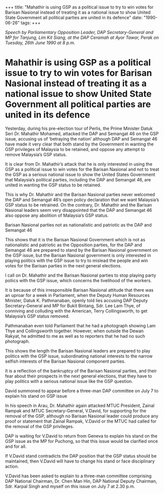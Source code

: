 +++ 
title: "Mahathir is using GSP as a political issue to try to win votes for Barisan Nasional instead of treating it as a national issue to show United State Government all political parties are united in its defence"
date: "1990-06-26"
tags:
+++

_Speech by Parliamentary Opposition Leader, DAP Secretary-General and MP for Tanjung, Lim Kit Siang, at the DAP Ceramah at Ayor Tawar, Perak on Tuesday, 26th June 1990 at 8 p.m._

# Mahathir is using GSP as a political issue to try to win votes for Barisan Nasional instead of treating it as a national issue to show United State Government all political parties are united in its defence

Yesterday, during his pre-election tour of Perlis, the Prime Minister Datuk Seri Dr. Mahathir Mohamed, attacked the DAP and Semangat 46 on the GSP issue, accusing us of ‘betraying the nation’ although DAP and Semangat 46 have made it very clear that both stand by the Government in wanting the GSP privileges of Malaysia to be retained, and oppose any attempt to remove Malaysia’s GSP status.</u>

It is clear from Dr. Mahathir’s attack that he is only interested in using the GSP as a political issue to win votes for the Barisan Nasional and not to treat the GSP as a serious national issue to show the United States Government that Malaysia’s political parties, including the DAP and Semangat 46, are united in wanting the GSP status to be retained.

This is why Dr. Mahathir and the Barisan Nasional parties never welcomed the DAP and Semangat 46’s open policy declaration that we want Malaysia’s GSP status to be retrained. On the contrary, Dr. Mahathir and the Barisan Nasional leaders seem very disappointed that the DAP and Semangat 46 also oppose any abolition of Malaysia’s GSP status.

Barisan Nasional parties not as nationalistic and patriotic as the DAP and Semangat 46

This shows that it is the Barisan Nasional Government which is not as nationalistic and patriotic as the Opposition parties, for the DAP and Semangat 46 are prepared to stand by the Barisan Nasional government on the GSP issue, but the Barisan Nasional government is only interested in playing politics with the GSP issue to try to mislead the people and win votes for the Barisan parties in the next general elections.

I call on Dr. Mahathir and the Barisan Nasional parties to stop playing party poliics with the GSP issue, which concerns the livelihood of the workers.

It is because of this irresponsible Barisan Nasional attitude that there was an uproar for a week in Parliament, when the Deputy Human Resources Minister, Datuk K. Pathmanaban, openly told lies accusing DAP Deputy Secretary-General and MP for Bukit Bintang, Sdr. Lee Lam Thye, of conniving and colluding with the American, Terry Collingsworth, to get Malaysia’s GSP status removed.

Pathmanaban even told Parliament that he had a photograph showing Lam Thye and Collingsworth together. However, when outside the Dewan Rakyat, he admitted to me as well as to reporters that he had no such photograph.

This shows the length the Barisan Nasional leaders are prepared to play politics with the GSP issue, subordinating national interests to the narrow selfish interests of the Barisan Nasional component parties.

It is a reflection of the bankruptcy of the Barisan Nasional parties, and their fear about their prospects in the next general elections, that they have to play politics with a serious national issue like the GSP question.

David summoned to appear before a three-man DAP committee on July 7 to explain his stand on GSP issue

In his speech in Arau, Dr. Mahathir again attacked MTUC President, Zainal Rampak and MTUC Secretary-General, V.David, for supporting for the removal of the GSP, although no Barisan Nasional leader could produce any proof or statement that Zainal Rampak, V.David or the MTUC had called for the removal of the GSP privileges.

DAP is waiting for V.David to return from Geneva to explain his stand on the GSP issue as the MP for Puchong, so that this issue would be clarified once and for all.

If V.David stand contradicts the DAP position that the GSP status should be maintained, then V.David will have to change his stand or face disciplinary action.

V.David has been asked to explain to a three-man committee comprising DAP National Chairman, Dr. Chen Man Hin, DAP National Deputy Chairman, Sdr. Karpal Singh and myself on this issue on July 7 at 2.30 p.m.
 
